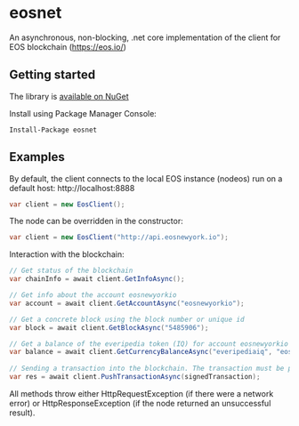 # eosnet
An asynchronous, non-blocking, .net core implementation of the client for EOS blockchain (https://eos.io/)

## Getting started
The library is [available on NuGet](https://www.nuget.org/packages/eosnet/1.0.0)

Install using Package Manager Console:

```
Install-Package eosnet
```

## Examples

By default, the client connects to the local EOS instance (nodeos) run on a default host: http://localhost:8888
``` csharp
var client = new EosClient();
```

The node can be overridden in the constructor:
``` csharp
var client = new EosClient("http://api.eosnewyork.io");
```

Interaction with the blockchain:
``` csharp
// Get status of the blockchain
var chainInfo = await client.GetInfoAsync();

// Get info about the account eosnewyorkio
var account = await client.GetAccountAsync("eosnewyorkio");

// Get a concrete block using the block number or unique id
var block = await client.GetBlockAsync("5485906");

// Get a balance of the everipedia token (IQ) for account eosnewyorkio
var balance = await client.GetCurrencyBalanceAsync("everipediaiq", "eosnewyorkio", "IQ");
                
// Sending a transaction into the blockchain. The transaction must be preliminarily signed.                
var res = await client.PushTransactionAsync(signedTransaction);
```

All methods throw either HttpRequestException (if there were a network error) or HttpResponseException (if the node returned an unsuccessful result).